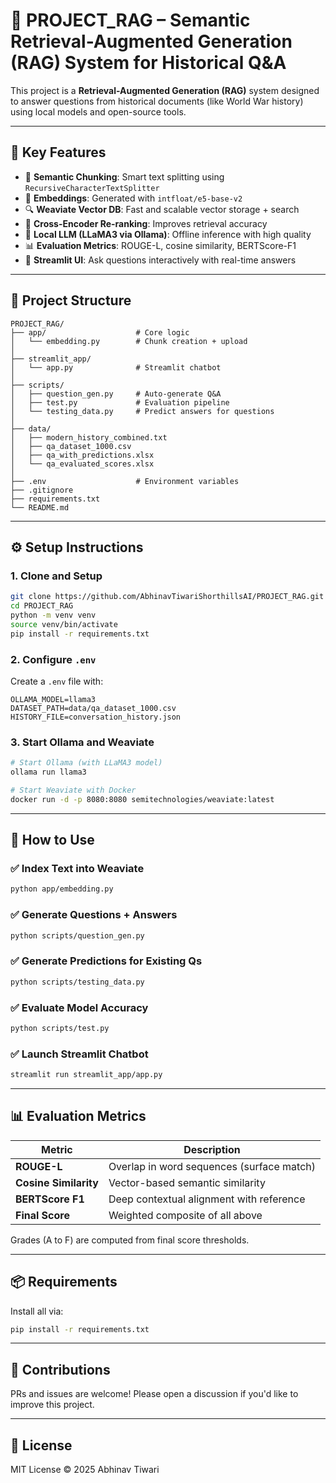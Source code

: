 # 🧠 PROJECT_RAG – Semantic Retrieval-Augmented Generation (RAG) System for Historical Q&A

This project is a **Retrieval-Augmented Generation (RAG)** system designed to answer questions from historical documents (like World War history) using local models and open-source tools.

---

## 🚀 Key Features

- 🔎 **Semantic Chunking**: Smart text splitting using `RecursiveCharacterTextSplitter`
- 🧠 **Embeddings**: Generated with `intfloat/e5-base-v2`
- 🔍 **Weaviate Vector DB**: Fast and scalable vector storage + search
- 🧮 **Cross-Encoder Re-ranking**: Improves retrieval accuracy
- 💬 **Local LLM (LLaMA3 via Ollama)**: Offline inference with high quality
- 📊 **Evaluation Metrics**: ROUGE-L, cosine similarity, BERTScore-F1
- 🧪 **Streamlit UI**: Ask questions interactively with real-time answers

---

## 🧱 Project Structure

```
PROJECT_RAG/
├── app/                    # Core logic
│   └── embedding.py        # Chunk creation + upload
│
├── streamlit_app/
│   └── app.py              # Streamlit chatbot
│
├── scripts/
│   ├── question_gen.py     # Auto-generate Q&A
│   ├── test.py             # Evaluation pipeline
│   └── testing_data.py     # Predict answers for questions
│
├── data/
│   ├── modern_history_combined.txt
│   ├── qa_dataset_1000.csv
│   ├── qa_with_predictions.xlsx
│   └── qa_evaluated_scores.xlsx
│
├── .env                    # Environment variables
├── .gitignore
├── requirements.txt
└── README.md
```

---

## ⚙️ Setup Instructions

### 1. Clone and Setup

```bash
git clone https://github.com/AbhinavTiwariShorthillsAI/PROJECT_RAG.git
cd PROJECT_RAG
python -m venv venv
source venv/bin/activate
pip install -r requirements.txt
```

### 2. Configure `.env`

Create a `.env` file with:

```
OLLAMA_MODEL=llama3
DATASET_PATH=data/qa_dataset_1000.csv
HISTORY_FILE=conversation_history.json
```

### 3. Start Ollama and Weaviate

```bash
# Start Ollama (with LLaMA3 model)
ollama run llama3

# Start Weaviate with Docker
docker run -d -p 8080:8080 semitechnologies/weaviate:latest
```

---

## 🧪 How to Use

### ✅ Index Text into Weaviate

```bash
python app/embedding.py
```

### ✅ Generate Questions + Answers

```bash
python scripts/question_gen.py
```

### ✅ Generate Predictions for Existing Qs

```bash
python scripts/testing_data.py
```

### ✅ Evaluate Model Accuracy

```bash
python scripts/test.py
```

### ✅ Launch Streamlit Chatbot

```bash
streamlit run streamlit_app/app.py
```

---

## 📊 Evaluation Metrics

| Metric           | Description                                 |
|------------------|---------------------------------------------|
| **ROUGE-L**      | Overlap in word sequences (surface match)   |
| **Cosine Similarity** | Vector-based semantic similarity       |
| **BERTScore F1** | Deep contextual alignment with reference    |
| **Final Score**  | Weighted composite of all above             |

Grades (A to F) are computed from final score thresholds.

---

## 📦 Requirements

Install all via:

```bash
pip install -r requirements.txt
```

---


## 🤝 Contributions

PRs and issues are welcome! Please open a discussion if you'd like to improve this project.

---

## 📄 License

MIT License © 2025 Abhinav Tiwari
